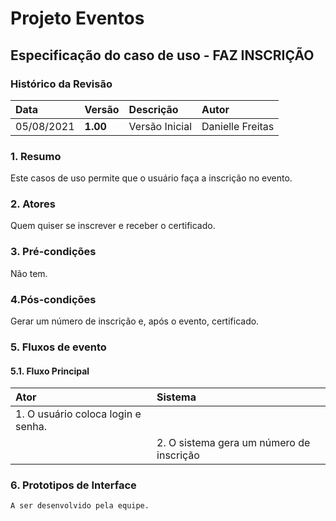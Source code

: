# Projeto Eventos

## Especificação do caso de uso - FAZ INSCRIÇÃO

### Histórico da Revisão 

|  Data  | Versão | Descrição | Autor |
|:-------|:-------|:----------|:------|
| 05/08/2021 | **1.00** | Versão Inicial  | Danielle Freitas |

### 1. Resumo 

Este casos de uso permite que o usuário faça a inscrição no evento.

### 2. Atores 

Quem quiser se inscrever e receber o certificado.

### 3. Pré-condições

Não tem.

### 4.Pós-condições

Gerar um número de inscrição e, após o evento, certificado.

### 5. Fluxos de evento
#### 5.1. Fluxo Principal
|  Ator  | Sistema |
|:-------|:------- |
|1. O usuário coloca login e senha.||
||2. O sistema gera um número de inscrição|

	
### 6. Prototipos de Interface

`A ser desenvolvido pela equipe.`
